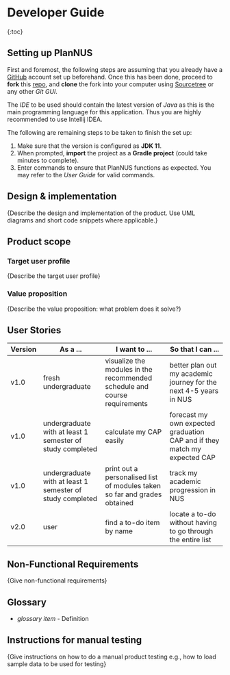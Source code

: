 # Developer Guide

{:toc}

## Setting up PlanNUS

First and foremost, the following steps are assuming that you already have a [GitHub](github.com) account set up beforehand. Once this has been done, proceed to __fork__ this [repo](https://github.com/AY2021S1-CS2113T-F12-1/tp), and __clone__ the fork into your computer using [Sourcetree](<sourcetreeapp.com>) or any other _Git GUI_.

The _IDE_ to be used should contain the latest version of _Java_ as this is the main programming language for this application. Thus you are highly recommended to use Intellij IDEA.

The following are remaining steps to be taken to finish the set up:

1. Make sure that the version is configured as __JDK 11__.
2. When prompted, __import__ the project as a __Gradle project__ (could take minutes to complete).
3. Enter commands to ensure that PlanNUS functions as expected. You may refer to the _User Guide_ for valid commands.



## Design & implementation

{Describe the design and implementation of the product. Use UML diagrams and short code snippets where applicable.}



## Product scope

### Target user profile

{Describe the target user profile}

### Value proposition

{Describe the value proposition: what problem does it solve?}



## User Stories

| Version | As a ...                                                  | I want to ...                                                | So that I can ...                                            |
| ------- | --------------------------------------------------------- | ------------------------------------------------------------ | ------------------------------------------------------------ |
| v1.0    | fresh undergraduate                                       | visualize the modules in the recommended schedule and course requirements | better plan out my academic journey for the next 4-5 years in NUS |
| v1.0    | undergraduate with at least 1 semester of study completed | calculate my CAP easily                                      | forecast my own expected graduation CAP and if they match my expected CAP |
| v1.0    | undergraduate with at least 1 semester of study completed | print out a personalised list of modules taken so far and grades obtained | track my academic progression in NUS                         |
| v2.0    | user                                                      | find a to-do item by name                                    | locate a to-do without having to go through the entire list  |



## Non-Functional Requirements

{Give non-functional requirements}



## Glossary

- *glossary item* - Definition



## Instructions for manual testing

{Give instructions on how to do a manual product testing e.g., how to load sample data to be used for testing}